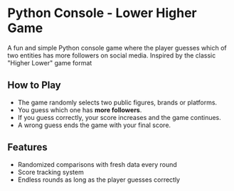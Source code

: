 # Python Console - Lower Higher Game 

A fun and simple Python console game where the player guesses which of two entities has more followers on social media. Inspired by the classic "Higher Lower" game format

## How to Play

- The game randomly selects two public figures, brands or platforms.
- You guess which one has **more followers**.
- If you guess correctly, your score increases and the game continues.
- A wrong guess ends the game with your final score.

## Features

- Randomized comparisons with fresh data every round
- Score tracking system
- Endless rounds as long as the player guesses correctly

